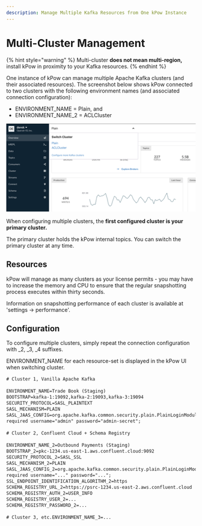 ```yaml
---
description: Manage Multiple Kafka Resources from One kPow Instance
---
```


# Multi-Cluster Management

{% hint style="warning" %}
Multi-cluster **does not mean multi-region,** install kPow in proximity to your Kafka resources.
{% endhint %}

One instance of kPow can manage multiple Apache Kafka clusters (and their associated resources). The screenshot below shows kPow connected to two clusters with the following environment names (and associated connection configuration):

* ENVIRONMENT\_NAME = Plain, and
* ENVIRONMENT\_NAME\_2 = ACLCluster

![kPow Switch Clusters UI](../.gitbook/assets/cluster-switch.png)

When configuring multiple clusters, the **first configured cluster is your primary cluster.**

The primary cluster holds the kPow internal topics. You can switch the primary cluster at any time.

## Resources

kPow will manage as many clusters as your license permits - you may have to increase the memory and CPU to ensure that the regular snapshotting process executes within thirty seconds.

Information on snapshotting performance of each cluster is available at 'settings -> performance'.

## Configuration

To configure multiple clusters, simply repeat the connection configuration with \_2, \_3, \_4 suffixes.

ENVIRONMENT\_NAME for each resource-set is displayed in the kPow UI when switching cluster.

```
# Cluster 1, Vanilla Apache Kafka

ENVIRONMENT_NAME=Trade Book (Staging)
BOOTSTRAP=kafka-1:19092,kafka-2:19093,kafka-3:19094
SECURITY_PROTOCOL=SASL_PLAINTEXT
SASL_MECHANISM=PLAIN
SASL_JAAS_CONFIG=org.apache.kafka.common.security.plain.PlainLoginModule required username="admin" password="admin-secret";

# Cluster 2, Confluent Cloud + Schema Registry

ENVIRONMENT_NAME_2=Outbound Payments (Staging)
BOOTSTRAP_2=pkc-1234.us-east-1.aws.confluent.cloud:9092
SECURITY_PROTOCOL_2=SASL_SSL
SASL_MECHANISM_2=PLAIN
SASL_JAAS_CONFIG_2=org.apache.kafka.common.security.plain.PlainLoginModule required username="..." password="...";
SSL_ENDPOINT_IDENTIFICATION_ALGORITHM_2=https
SCHEMA_REGISTRY_URL_2=https://psrc-1234.us-east-2.aws.confluent.cloud
SCHEMA_REGISTRY_AUTH_2=USER_INFO
SCHEMA_REGISTRY_USER_2=...
SCHEMA_REGISTRY_PASSWORD_2=...

# Cluster 3, etc.ENVIRONMENT_NAME_3=...
```

